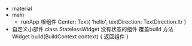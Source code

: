 - material
- main
  - runApp
    根组件
      Center: Text(
        'hello',
        textDirection: TextDirection.ltr
      )
- 自定义小部件
  class StatelessWidget  没有状态的组件
  覆盖build 方法
  Widget build(BuildContext context) {
    返回组件
  }
